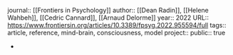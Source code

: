 journal:: [[Frontiers in Psychology]] 
author::  [[Dean Radin]], [[Helene Wahbeh]], [[Cedric Cannard]], [[Arnaud Delorme]] 
year:: 2022
URL:: https://www.frontiersin.org/articles/10.3389/fpsyg.2022.955594/full
tags:: article, reference, mind-brain, consciousness, model
project:: 
public:: true

-